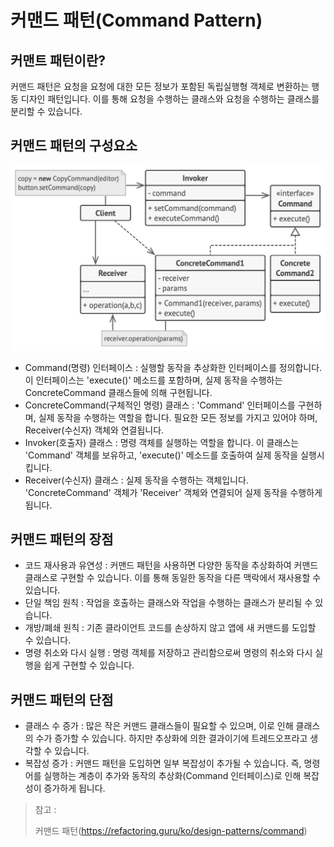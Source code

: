 # 커맨드 패턴(Command Pattern)

## 커맨트 패턴이란?

커맨드 패턴은 요청을 요청에 대한 모든 정보가 포함된 독립실행형 객체로 변환하는 행동 디자인 패턴입니다. 이를 통해 요청을 수행하는 클래스와 요청을 수행하는 클래스를 분리할 수 있습니다.

## 커맨드 패턴의 구성요소

<img src="img/commandpattern.png" width="700">

* Command(명령) 인터페이스 : 실행할 동작을 추상화한 인터페이스를 정의합니다. 이 인터페이스는 'execute()' 메소드를 포함하며, 실제 동작을 수행하는 ConcreteCommand 클래스들에 의해 구현됩니다.
* ConcreteCommand(구체적인 명령) 클래스 : 'Command' 인터페이스를 구현하며, 실제 동작을 수행하는 역할을 합니다. 필요한 모든 정보를 가지고 있어야 하며, Receiver(수신자) 객체와 연결됩니다.
* Invoker(호출자) 클래스 : 명령 객체를 실행하는 역할을 합니다. 이 클래스는 'Command' 객체를 보유하고, 'execute()' 메소드를 호출하여 실제 동작을 실행시킵니다.
* Receiver(수신자) 클래스 : 실제 동작을 수행하는 객체입니다. 'ConcreteCommand' 객체가 'Receiver' 객체와 연결되어 실제 동작을 수행하게 됩니다.

## 커맨드 패턴의 장점

* 코드 재사용과 유연성 : 커맨드 패턴을 사용하면 다양한 동작을 추상화하여 커맨드 클래스로 구현할 수 있습니다. 이를 통해 동일한 동작을 다른 맥락에서 재사용할 수 있습니다.
* 단일 책임 원칙 : 작업을 호출하는 클래스와 작업을 수행하는 클래스가 분리될 수 있습니다.
* 개방/폐쇄 원칙 : 기존 클라이언트 코드를 손상하지 않고 앱에 새 커맨드를 도입할 수 있습니다.
* 명령 취소와 다시 실행 : 명령 객체를 저장하고 관리함으로써 명령의 취소와 다시 실행을 쉽게 구현할 수 있습니다.

## 커맨드 패턴의 단점

* 클래스 수 증가 : 많은 작은 커맨드 클래스들이 필요할 수 있으며, 이로 인해 클래스의 수가 증가할 수 있습니다. 하지만 추상화에 의한 결과이기에 트레드오프라고 생각할 수 있습니다.
* 복잡성 증가 : 커맨드 패턴을 도입하면 일부 복잡성이 추가될 수 있습니다. 즉, 명령어를 실행하는 계층이 추가와 동작의 추상화(Command 인터페이스)로 인해 복잡성이 증가하게 됩니다.


> 참고 :
>
> 커맨드 패턴(https://refactoring.guru/ko/design-patterns/command)